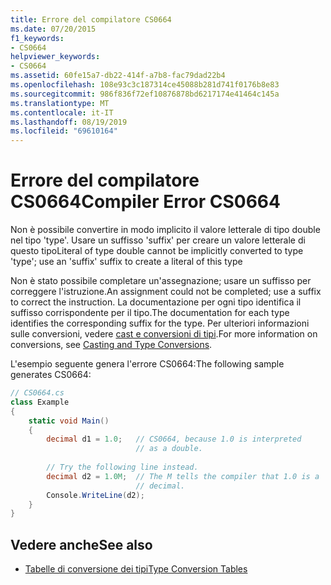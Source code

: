 ```yaml
---
title: Errore del compilatore CS0664
ms.date: 07/20/2015
f1_keywords:
- CS0664
helpviewer_keywords:
- CS0664
ms.assetid: 60fe15a7-db22-414f-a7b8-fac79dad22b4
ms.openlocfilehash: 108e93c3c187314ce45088b281d741f0176b8e83
ms.sourcegitcommit: 986f836f72ef10876878bd6217174e41464c145a
ms.translationtype: MT
ms.contentlocale: it-IT
ms.lasthandoff: 08/19/2019
ms.locfileid: "69610164"
---
```

# <a name="compiler-error-cs0664"></a><span data-ttu-id="4d7da-102">Errore del compilatore CS0664</span><span class="sxs-lookup"><span data-stu-id="4d7da-102">Compiler Error CS0664</span></span>
<span data-ttu-id="4d7da-103">Non è possibile convertire in modo implicito il valore letterale di tipo double nel tipo 'type'. Usare un suffisso 'suffix' per creare un valore letterale di questo tipo</span><span class="sxs-lookup"><span data-stu-id="4d7da-103">Literal of type double cannot be implicitly converted to type 'type'; use an 'suffix' suffix to create a literal of this type</span></span>  
  
 <span data-ttu-id="4d7da-104">Non è stato possibile completare un'assegnazione; usare un suffisso per correggere l'istruzione.</span><span class="sxs-lookup"><span data-stu-id="4d7da-104">An assignment could not be completed; use a suffix to correct the instruction.</span></span> <span data-ttu-id="4d7da-105">La documentazione per ogni tipo identifica il suffisso corrispondente per il tipo.</span><span class="sxs-lookup"><span data-stu-id="4d7da-105">The documentation for each type identifies the corresponding suffix for the type.</span></span> <span data-ttu-id="4d7da-106">Per ulteriori informazioni sulle conversioni, vedere [cast e conversioni di tipi](../programming-guide/types/casting-and-type-conversions.md).</span><span class="sxs-lookup"><span data-stu-id="4d7da-106">For more information on conversions, see [Casting and Type Conversions](../programming-guide/types/casting-and-type-conversions.md).</span></span>  
  
 <span data-ttu-id="4d7da-107">L'esempio seguente genera l'errore CS0664:</span><span class="sxs-lookup"><span data-stu-id="4d7da-107">The following sample generates CS0664:</span></span>  
  
```csharp  
// CS0664.cs  
class Example  
{  
    static void Main()  
    {  
        decimal d1 = 1.0;   // CS0664, because 1.0 is interpreted  
                            // as a double.  
  
        // Try the following line instead.  
        decimal d2 = 1.0M;  // The M tells the compiler that 1.0 is a  
                            // decimal.  
        Console.WriteLine(d2);  
    }  
}  
```  
  
## <a name="see-also"></a><span data-ttu-id="4d7da-108">Vedere anche</span><span class="sxs-lookup"><span data-stu-id="4d7da-108">See also</span></span>

- [<span data-ttu-id="4d7da-109">Tabelle di conversione dei tipi</span><span class="sxs-lookup"><span data-stu-id="4d7da-109">Type Conversion Tables</span></span>](../../standard/base-types/conversion-tables.md)
